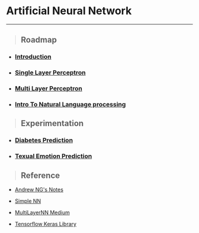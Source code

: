 # Artificial Neural Network 
---
> ##  Roadmap

* ### [Introduction](./tree/main/From_scratch) 

* ### [Single Layer Perceptron](./tree/main/TensorFlow-Intro) 

* ### [Multi Layer Perceptron](./tree/main/TensorFlow-Inter) 

* ### [Intro To Natural Language processing](./tree/main/NLP-Intro) 
    
> ##  Experimentation

* ### [Diabetes Prediction](./tree/main/Experiments/Predicting-Diabetes) 

* ### [Texual Emotion Prediction](./tree/main/Experiments/Texual-Emotion) 

> ##  Reference

* [Andrew NG's Notes](http://cs229.stanford.edu/syllabus.html)

* [Simple NN](https://medium.com/edureka/neural-network-tutorial-2a46b22394c9)

* [MultiLayerNN Medium](https://towardsdatascience.com/multi-layer-neural-networks-with-sigmoid-function-deep-learning-for-rookies-2-bf464f09eb7f)

* [Tensorflow Keras Library](https://www.tensorflow.org/api_docs/python/tf/keras)